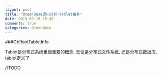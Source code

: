 ```yaml
---
layout: post
title: "OceanBase源码分析-tablet相关"
date: 2013-09-16 15:49
comments: true
categories: OceanBase
---
```


###ObRootTabletInfo

Tablet是分布式系统里很重要的概念, 无论是分布式文件系统, 还是分布式数据库, tablet定义了

//TODO

